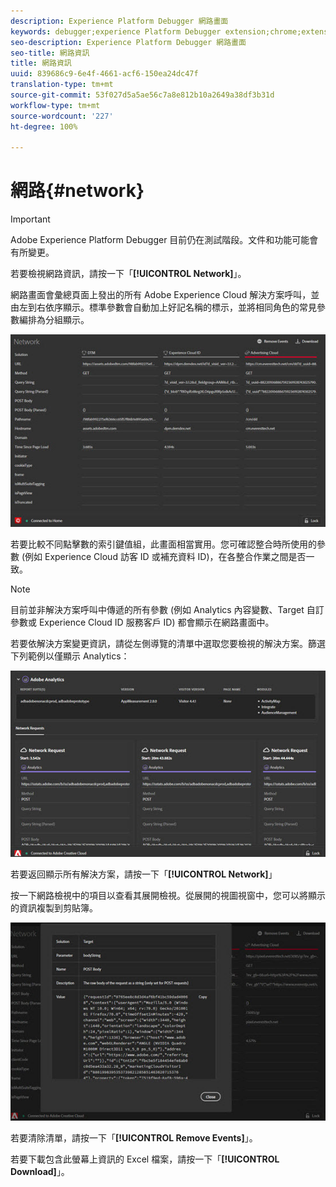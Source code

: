 ```yaml
---
description: Experience Platform Debugger 網路畫面
keywords: debugger;experience Platform Debugger extension;chrome;extension;network;information
seo-description: Experience Platform Debugger 網路畫面
seo-title: 網路資訊
title: 網路資訊
uuid: 839686c9-6e4f-4661-acf6-150ea24dc47f
translation-type: tm+mt
source-git-commit: 53f027d5a5ae56c7a8e812b10a2649a38df3b31d
workflow-type: tm+mt
source-wordcount: '227'
ht-degree: 100%

---
```



# 網路{#network}

>[!IMPORTANT]
>
>Adobe Experience Platform Debugger 目前仍在測試階段。文件和功能可能會有所變更。

若要檢視網路資訊，請按一下「**[!UICONTROL Network]**」。

網路畫面會彙總頁面上發出的所有 Adobe Experience Cloud 解決方案呼叫，並由左到右依序顯示。標準參數會自動加上好記名稱的標示，並將相同角色的常見參數編排為分組顯示。

![](assets/network.jpg)

若要比較不同點擊數的索引鍵值組，此畫面相當實用。您可確認整合時所使用的參數 (例如 Experience Cloud 訪客 ID 或補充資料 ID)，在各整合作業之間是否一致。

>[!NOTE]
>
>目前並非解決方案呼叫中傳遞的所有參數 (例如 Analytics 內容變數、Target 自訂參數或 Experience Cloud ID 服務客戶 ID) 都會顯示在網路畫面中。

若要依解決方案變更資訊，請從左側導覽的清單中選取您要檢視的解決方案。篩選下列範例以僅顯示 Analytics：

![](assets/network-analytics.jpg)

若要返回顯示所有解決方案，請按一下「**[!UICONTROL Network]**」

按一下網路檢視中的項目以查看其展開檢視。從展開的視圖視窗中，您可以將顯示的資訊複製到剪貼簿。

![](assets/network-expand.jpg)

<!--Use the icon at the top of each column to copy the server call URL to your clipboard, where you can paste it into another document for reference or debugging purposes.

![](assets/copy.jpg)-->

若要清除清單，請按一下「**[!UICONTROL Remove Events]**」。

若要下載包含此螢幕上資訊的 Excel 檔案，請按一下「**[!UICONTROL Download]**」。